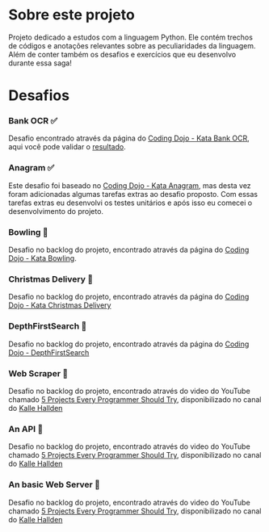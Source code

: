 # Sobre este projeto
Projeto dedicado a estudos com a linguagem Python. Ele contém trechos de códigos e anotações relevantes
sobre as peculiaridades da linguagem. Além de conter também os desafios e exercícios que eu desenvolvo
durante essa saga!

# Desafios

### Bank OCR :white_check_mark:
Desafio encontrado através da página do [Coding Dojo - Kata Bank OCR](http://codingdojo.org/kata/BankOCR/), aqui
você pode validar o [resultado](https://github.com/lin-br/pythonando-do-lin/tree/master/studies/coding_dojo/bank_ocr).

### Anagram :white_check_mark:
Este desafio foi baseado no [Coding Dojo - Kata Anagram](http://codingdojo.org/kata/Anagram/), mas desta vez foram
adicionadas algumas tarefas extras ao desafio proposto. Com essas tarefas extras eu desenvolvi os testes unitários
e após isso eu comecei o desenvolvimento do projeto.

### Bowling :memo:
Desafio no backlog do projeto, encontrado através da página do [Coding Dojo - Kata Bowling](http://codingdojo.org/kata/Bowling/).

### Christmas Delivery :memo:
Desafio no backlog do projeto, encontrado através da página do [Coding Dojo - Kata Christmas Delivery](http://codingdojo.org/kata/christmas-delivery/)

### DepthFirstSearch :memo:
Desafio no backlog do projeto, encontrado através da página do [Coding Dojo - DepthFirstSearch](http://codingdojo.org/kata/DepthFirstSearch/)

### Web Scraper :memo:
Desafio no backlog do projeto, encontrado através do video do YouTube chamado [5 Projects Every Programmer Should Try](https://www.youtube.com/watch?v=jOFco1xuIeo&t=415s), disponibilizado no canal do [Kalle Hallden](https://www.youtube.com/channel/UCWr0mx597DnSGLFk1WfvSkQ)

### An API :memo:
Desafio no backlog do projeto, encontrado através do video do YouTube chamado [5 Projects Every Programmer Should Try](https://www.youtube.com/watch?v=jOFco1xuIeo&t=415s), disponibilizado no canal do [Kalle Hallden](https://www.youtube.com/channel/UCWr0mx597DnSGLFk1WfvSkQ)

### An basic Web Server :memo:
Desafio no backlog do projeto, encontrado através do video do YouTube chamado [5 Projects Every Programmer Should Try](https://www.youtube.com/watch?v=jOFco1xuIeo&t=415s), disponibilizado no canal do [Kalle Hallden](https://www.youtube.com/channel/UCWr0mx597DnSGLFk1WfvSkQ)
